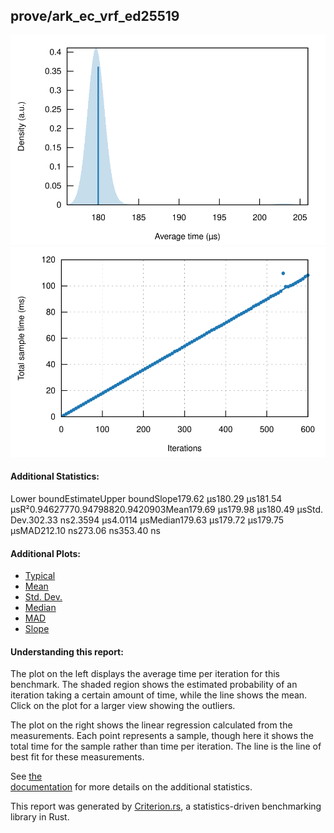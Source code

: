 ## prove/ark\_ec\_vrf\_ed25519

[![PDF of Slope](pdf_small.svg)](pdf.svg)[![Regression](regression_small.svg)](regression.svg)

#### Additional Statistics:

Lower boundEstimateUpper boundSlope179.62 µs180.29 µs181.54 µsR²0.94627770.94798820.9420903Mean179.69 µs179.98 µs180.49 µsStd. Dev.302.33 ns2.3594 µs4.0114 µsMedian179.63 µs179.72 µs179.75 µsMAD212.10 ns273.06 ns353.40 ns

#### Additional Plots:

- [Typical](typical.svg)
- [Mean](mean.svg)
- [Std. Dev.](SD.svg)
- [Median](median.svg)
- [MAD](MAD.svg)
- [Slope](slope.svg)

#### Understanding this report:

The plot on the left displays the average time per iteration for this benchmark. The shaded region
shows the estimated probability of an iteration taking a certain amount of time, while the line
shows the mean. Click on the plot for a larger view showing the outliers.

The plot on the right shows the linear regression calculated from the measurements. Each point
represents a sample, though here it shows the total time for the sample rather than time per
iteration. The line is the line of best fit for these measurements.

See [the\
documentation](https://bheisler.github.io/criterion.rs/book/user_guide/command_line_output.html#additional-statistics) for more details on the additional statistics.

This report was generated by
[Criterion.rs](https://github.com/bheisler/criterion.rs), a statistics-driven benchmarking
library in Rust.

